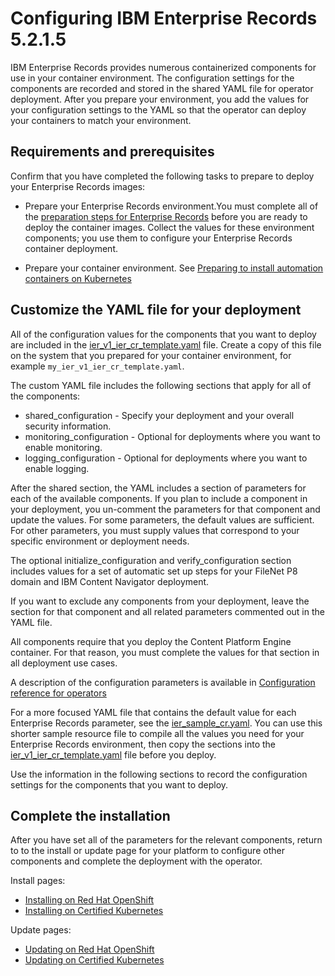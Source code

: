 # Configuring IBM Enterprise Records 5.2.1.5

IBM Enterprise Records provides numerous containerized components for use in your container environment. The configuration settings for the components are recorded and stored in the shared YAML file for operator deployment. After you prepare your environment, you add the values for your configuration settings to the YAML so that the operator can deploy your containers to match your environment. 

## Requirements and prerequisites

Confirm that you have completed the following tasks to prepare to deploy your Enterprise Records images:

- Prepare your Enterprise Records environment.You must complete all of the [preparation steps for Enterprise Records](https://www.ibm.com/support/knowledgecenter/SSNVVQ_5.2.1/com.ibm.p8.installingrm.doc/container/frmin012.htm) before you are ready to deploy the container images. Collect the values for these environment components; you use them to configure your Enterprise Records container deployment.

- Prepare your container environment. See [Preparing to install automation containers on Kubernetes](https://www.ibm.com/support/knowledgecenter/SSNVVQ_5.2.1/com.ibm.p8.installingrm.doc/container/frmin012.htm)

## Customize the YAML file for your deployment

All of the configuration values for the components that you want to deploy are included in the [ier_v1_ier_cr_template.yaml](../descriptors/ier_v1_ier_cr_template.yaml) file. Create a copy of this file on the system that you prepared for your container environment, for example `my_ier_v1_ier_cr_template.yaml`. 

The custom YAML file includes the following sections that apply for all of the components:
- shared_configuration - Specify your deployment and your overall security information.
- monitoring_configuration - Optional for deployments where you want to enable monitoring.
- logging_configuration - Optional for deployments where you want to enable logging.

After the shared section, the YAML includes a section of parameters for each of the available components. If you plan to include a component in your deployment, you un-comment the parameters for that component and update the values. For some parameters, the default values are sufficient. For other parameters, you must supply values that correspond to your specific environment or deployment needs. 

The optional initialize_configuration and verify_configuration section includes values for a set of automatic set up steps for your FileNet P8 domain and IBM Content Navigator deployment. 

If you want to exclude any components from your deployment, leave the section for that component and all related parameters commented out in the YAML file. 

All components require that you deploy the Content Platform Engine container. For that reason, you must complete the values for that section in all deployment use cases.

A description of the configuration parameters is available in [Configuration reference for operators](https://www.ibm.com/support/knowledgecenter/SSNVVQ_5.2.1/com.ibm.p8.installingrm.doc/container/frmin053.htm)

For a more focused YAML file that contains the default value for each Enterprise Records parameter, see the [ier_sample_cr.yaml](../descriptors/ier_sample_cr.yaml). You can use this shorter sample resource file to compile all the values you need for your Enterprise Records environment, then copy the sections into the [ier_v1_ier_cr_template.yaml](../descriptors/ier_v1_ier_cr_template.yaml) file before you deploy.

Use the information in the following sections to record the configuration settings for the components that you want to deploy.


## Complete the installation

After you have set all of the parameters for the relevant components, return to to the install or update page for your platform to configure other components and complete the deployment with the operator.

Install pages:
   - [Installing on Red Hat OpenShift](../platform/ocp/install.md)
   - [Installing on Certified Kubernetes](../platform/k8s/install.md)

Update pages:
   - [Updating on Red Hat OpenShift](../platform/ocp/update.md)
   - [Updating on Certified Kubernetes](../platform/k8s/update.md)
